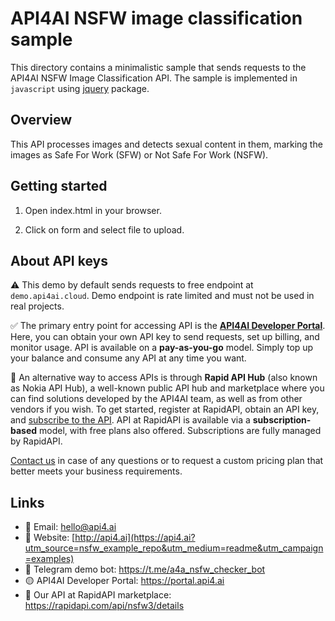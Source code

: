 # API4AI NSFW image classification sample

This directory contains a minimalistic sample that sends requests to the API4AI NSFW Image Classification API.
The sample is implemented in `javascript` using [jquery](https://www.npmjs.com/package/jquery) package.


## Overview

This API processes images and detects sexual content in them, marking the images as Safe For Work (SFW) or Not Safe For Work (NSFW).


## Getting started

1. Open index.html in your browser.

2. Click on form and select file to upload.


## About API keys

⚠️ This demo by default sends requests to free endpoint at `demo.api4ai.cloud`.
Demo endpoint is rate limited and must not be used in real projects.

✅ The primary entry point for accessing API is the **[API4AI Developer Portal](https://portal.api4.ai)**. Here, you can obtain your own API key to send requests, set up billing, and monitor usage. API is available on a **pay-as-you-go** model. Simply top up your balance and consume any API at any time you want.

🐙 An alternative way to access APIs is through **Rapid API Hub** (also known as Nokia API Hub), a well-known public API hub and marketplace where you can find solutions developed by the API4AI team, as well as from other vendors if you wish. To get started, register at RapidAPI, obtain an API key, and [subscribe to the API](https://rapidapi.com/api4ai-api4ai-default/api/nsfw3/details). API at RapidAPI is available via a **subscription-based** model, with free plans also offered. Subscriptions are fully managed by RapidAPI.

[Contact us](https://api4.ai/contacts?utm_source=nsfw_example_repo&utm_medium=readme&utm_campaign=examples) in case of any questions or to request a custom pricing plan
that better meets your business requirements.


## Links

* 📩 Email: hello@api4.ai
* 🔗 Website: [http://api4.ai](https://api4.ai?utm_source=nsfw_example_repo&utm_medium=readme&utm_campaign=examples)
* 🤖 Telegram demo bot: https://t.me/a4a_nsfw_checker_bot
* 🟡 API4AI Developer Portal: https://portal.api4.ai
* 🔵 Our API at RapidAPI marketplace: https://rapidapi.com/api/nsfw3/details
